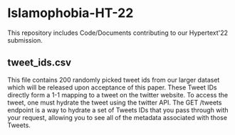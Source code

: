 # Islamophobia-HT-22
This repository includes Code/Documents contributing to our Hypertext'22 submission.

## tweet_ids.csv
This file contains 200 randomly picked tweet ids from our larger dataset which will be released upon acceptance of this paper. These Tweet IDs directly form a 1-1 mapping to a tweet on the twitter website. To access the tweet, one must hydrate the tweet using the twitter API. The GET /tweets endpoint is a way to hydrate a set of Tweets IDs that you pass through with your request, allowing you to see all of the metadata associated with those Tweets.

